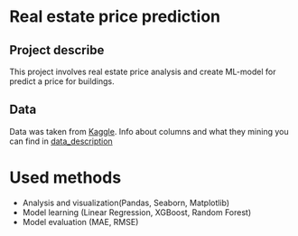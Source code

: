 # Real estate price prediction

## Project describe
This project involves real estate price analysis and create ML-model for predict a price for buildings.

## Data
Data was taken from [Kaggle](https://www.kaggle.com/competitions/house-prices-advanced-regression-techniques/data). Info about columns and what they mining you can find in [data_description](./data_description.txt)

# Used methods
- Analysis and visualization(Pandas, Seaborn, Matplotlib)
- Model learning (Linear Regression, XGBoost, Random Forest)
- Model evaluation (MAE, RMSE)

  
